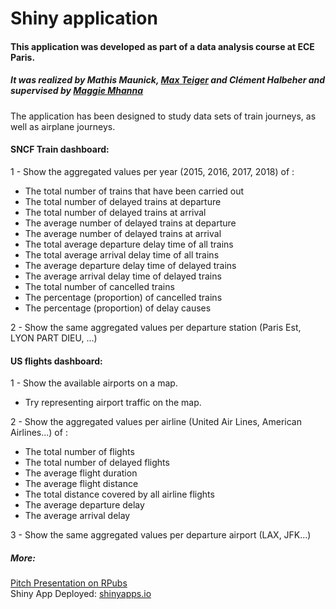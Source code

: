 # Shiny application

#### This application was developed as part of a data analysis course at ECE Paris. 
##### It was realized by Mathis Maunick, [Max Teiger](https://www.linkedin.com/in/max-teiger/) and Clément Halbeher and supervised by [Maggie Mhanna](https://www.linkedin.com/in/mmhanna) 

The application has been designed to study data sets of train journeys, as well as airplane journeys.

#### SNCF Train dashboard:

1 - Show the aggregated values per year (2015, 2016, 2017, 2018) of :

* The total number of trains that have been carried out
* The total number of delayed trains at departure
* The total number of delayed trains at arrival
* The average number of delayed trains at departure
* The average number of delayed trains at arrival
* The total average departure delay time of all trains
* The total average arrival delay time of all trains
* The average departure delay time of delayed trains
* The average arrival delay time of delayed trains
* The total number of cancelled trains
* The percentage (proportion) of cancelled trains
* The percentage (proportion) of delay causes

2 - Show the same aggregated values per departure station (Paris Est, LYON PART DIEU, ...)

#### US flights dashboard: 

1 - Show the available airports on a map.
* Try representing airport traffic on the map.
  
2 - Show the aggregated values per airline (United Air Lines, American Airlines...) of : 

* The total number of flights
* The total number of delayed flights
* The average flight duration
* The average flight distance
* The total distance covered by all airline flights
* The average departure delay
* The average arrival delay

3 - Show the same aggregated values per departure airport (LAX, JFK...)

##### More:
[Pitch Presentation on RPubs](http://rpubs.com/clementhbr/562419?fbclid=IwAR12BM8DNvpVOga6iM4yrqv8UmT82sSS2CGOl5dCiesNcOrC_UjBUuuDKCw)
<br>Shiny App Deployed: [shinyapps.io](https://mathismaunick.shinyapps.io/projet_R-master/?fbclid=IwAR0LAbezLiRGOyd95a666izogc10pB5ur_B8KuggKD_s0OJI6gcnXdD8FqY)